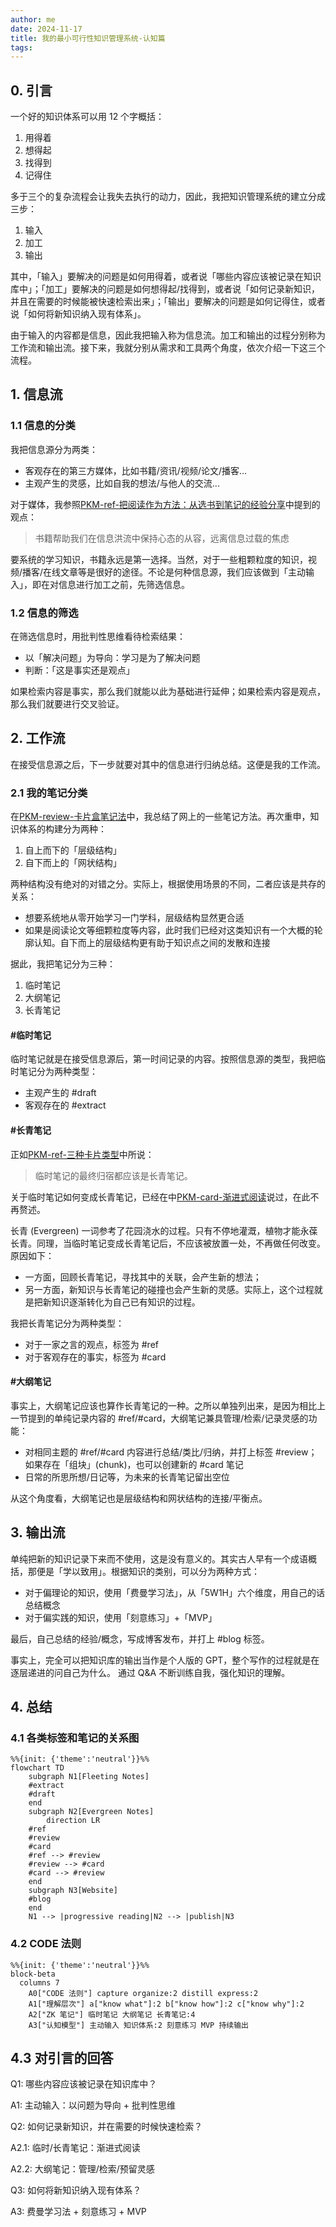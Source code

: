 ```yaml
---
author: me
date: 2024-11-17
title: 我的最小可行性知识管理系统-认知篇
tags:
---
```


## 0. 引言

一个好的知识体系可以用 12 个字概括：

1. 用得着
2. 想得起
3. 找得到
4. 记得住

多于三个的复杂流程会让我失去执行的动力，因此，我把知识管理系统的建立分成三步：

1. 输入
2. 加工
3. 输出

其中，「输入」要解决的问题是如何用得着，或者说「哪些内容应该被记录在知识库中」；「加工」要解决的问题是如何想得起/找得到，或者说「如何记录新知识，并且在需要的时候能被快速检索出来」；「输出」要解决的问题是如何记得住，或者说「如何将新知识纳入现有体系」。

由于输入的内容都是信息，因此我把输入称为信息流。加工和输出的过程分别称为工作流和输出流。接下来，我就分别从需求和工具两个角度，依次介绍一下这三个流程。

## 1. 信息流

### 1.1 信息的分类

我把信息源分为两类：

- 客观存在的第三方媒体，比如书籍/资讯/视频/论文/播客...
- 主观产生的灵感，比如自我的想法/与他人的交流...

对于媒体，我参照[PKM-ref-把阅读作为方法：从选书到笔记的经验分享](PKM-ref-把阅读作为方法：从选书到笔记的经验分享.md)中提到的观点：

>书籍帮助我们在信息洪流中保持⼼态的从容，远离信息过载的焦虑

要系统的学习知识，书籍永远是第一选择。当然，对于一些粗颗粒度的知识，视频/播客/在线文章等是很好的途径。不论是何种信息源，我们应该做到「主动输入」，即在对信息进行加工之前，先筛选信息。

### 1.2 信息的筛选

在筛选信息时，用批判性思维看待检索结果：

- 以「解决问题」为导向：学习是为了解决问题
- 判断：「这是事实还是观点」

如果检索内容是事实，那么我们就能以此为基础进行延伸；如果检索内容是观点，那么我们就要进行交叉验证。

## 2. 工作流

在接受信息源之后，下一步就要对其中的信息进行归纳总结。这便是我的工作流。

### 2.1 我的笔记分类

在[PKM-review-卡片盒笔记法](PKM-review-卡片盒笔记法.md)中，我总结了网上的一些笔记方法。再次重申，知识体系的构建分为两种：

1. 自上而下的「层级结构」
2. 自下而上的「网状结构」

两种结构没有绝对的对错之分。实际上，根据使用场景的不同，二者应该是共存的关系：

- 想要系统地从零开始学习一门学科，层级结构显然更合适
- 如果是阅读论文等细颗粒度等内容，此时我们已经对这类知识有一个大概的轮廓认知。自下而上的层级结构更有助于知识点之间的发散和连接

据此，我把笔记分为三种：

1. 临时笔记
2. 大纲笔记
3. 长青笔记

#### #临时笔记

临时笔记就是在接受信息源后，第一时间记录的内容。按照信息源的类型，我把临时笔记分为两种类型：

- 主观产生的 #draft
- 客观存在的 #extract

#### #长青笔记

正如[PKM-ref-三种卡片类型](PKM-ref-三种卡片类型.md)中所说：

>临时笔记的最终归宿都应该是长青笔记。

关于临时笔记如何变成长青笔记，已经在中[PKM-card-渐进式阅读](PKM-card-渐进式阅读.md)说过，在此不再赘述。

长青 (Evergreen) 一词参考了花园浇水的过程。只有不停地灌溉，植物才能永葆长青。同理，当临时笔记变成长青笔记后，不应该被放置一处，不再做任何改变。原因如下：

- 一方面，回顾长青笔记，寻找其中的关联，会产生新的想法；
- 另一方面，新知识与长青笔记的碰撞也会产生新的灵感。实际上，这个过程就是把新知识逐渐转化为自己已有知识的过程。

我把长青笔记分为两种类型：

- 对于一家之言的观点，标签为 #ref
- 对于客观存在的事实，标签为 #card

#### #大纲笔记

事实上，大纲笔记应该也算作长青笔记的一种。之所以单独列出来，是因为相比上一节提到的单纯记录内容的 #ref/#card，大纲笔记兼具管理/检索/记录灵感的功能：

- 对相同主题的 #ref/#card 内容进行总结/类比/归纳，并打上标签 #review；如果存在「组块」(chunk)，也可以创建新的 #card 笔记
- 日常的所思所想/日记等，为未来的长青笔记留出空位

从这个角度看，大纲笔记也是层级结构和网状结构的连接/平衡点。

## 3. 输出流

单纯把新的知识记录下来而不使用，这是没有意义的。其实古人早有一个成语概括，那便是「学以致用」。根据知识的类别，可以分为两种方式：

- 对于偏理论的知识，使用「费曼学习法」，从「5W1H」六个维度，用自己的话总结概念
- 对于偏实践的知识，使用「刻意练习」+「MVP」

最后，自己总结的经验/概念，写成博客发布，并打上 #blog 标签。

事实上，完全可以把知识库的输出当作是个人版的 GPT，整个写作的过程就是在逐层递进的问自己为什么。 通过 Q&A 不断训练自我，强化知识的理解。

## 4. 总结

### 4.1 各类标签和笔记的关系图

```mermaid
%%{init: {'theme':'neutral'}}%%
flowchart TD
    subgraph N1[Fleeting Notes]
    #extract
    #draft
    end
    subgraph N2[Evergreen Notes]
        direction LR
    #ref
    #review
    #card
    #ref --> #review
    #review --> #card
    #card --> #review
    end
    subgraph N3[Website]
    #blog
    end
    N1 --> |progressive reading|N2 --> |publish|N3
```

### 4.2 CODE 法则

```mermaid
%%{init: {'theme':'neutral'}}%%
block-beta
  columns 7
    A0["CODE 法则"] capture organize:2 distill express:2
    A1["理解层次"] a["know what"]:2 b["know how"]:2 c["know why"]:2
    A2["ZK 笔记"] 临时笔记 大纲笔记 长青笔记:4
    A3["认知模型"] 主动输入 知识体系:2 刻意练习 MVP 持续输出
```

## 4.3 对引言的回答

Q1: 哪些内容应该被记录在知识库中？

A1: 主动输入：以问题为导向 + 批判性思维

Q2: 如何记录新知识，并在需要的时候快速检索？

A2.1: 临时/长青笔记：渐进式阅读

A2.2: 大纲笔记：管理/检索/预留灵感

Q3: 如何将新知识纳入现有体系？

A3: 费曼学习法 + 刻意练习 + MVP
